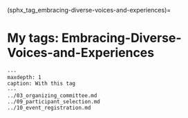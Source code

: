 (sphx_tag_embracing-diverse-voices-and-experiences)=
# My tags: Embracing-Diverse-Voices-and-Experiences

```{toctree}
---
maxdepth: 1
caption: With this tag
---
../03_organizing_committee.md
../09_participant_selection.md
../10_event_registration.md
```

